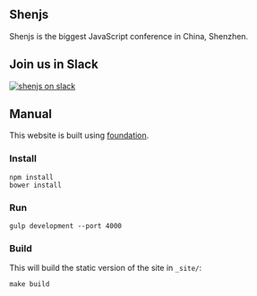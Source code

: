 ## Shenjs

Shenjs is the biggest JavaScript conference in China, Shenzhen.

## Join us in Slack  

[![shenjs on slack](http://shenjs.herokuapp.com/badge.svg?t=2015)](https://shenjs.herokuapp.com)

## Manual

This website is built using [foundation](http://github.com/Wiredcraft/foundation).

### Install

    npm install
    bower install

### Run

    gulp development --port 4000

### Build

This will build the static version of the site in `_site/`:

    make build
